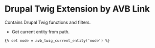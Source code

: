 # Drupal Twig Extension by AVB Link

Contains Drupal Twig functions and filters.

- Get current entity from path.
```twig
{% set node = avb_twig_current_entity('node') %}
```
